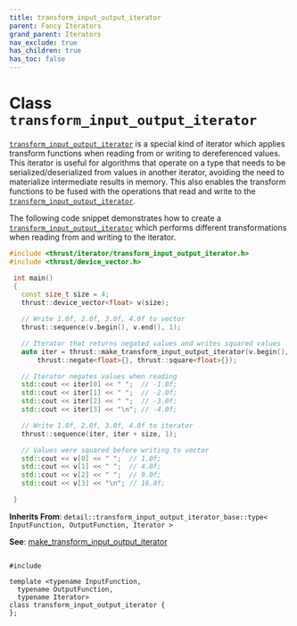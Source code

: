 ```yaml
---
title: transform_input_output_iterator
parent: Fancy Iterators
grand_parent: Iterators
nav_exclude: true
has_children: true
has_toc: false
---
```


# Class `transform_input_output_iterator`

<code><a href="/api/classes/classtransform__input__output__iterator.html">transform&#95;input&#95;output&#95;iterator</a></code> is a special kind of iterator which applies transform functions when reading from or writing to dereferenced values. This iterator is useful for algorithms that operate on a type that needs to be serialized/deserialized from values in another iterator, avoiding the need to materialize intermediate results in memory. This also enables the transform functions to be fused with the operations that read and write to the <code><a href="/api/classes/classtransform__input__output__iterator.html">transform&#95;input&#95;output&#95;iterator</a></code>.

The following code snippet demonstrates how to create a <code><a href="/api/classes/classtransform__input__output__iterator.html">transform&#95;input&#95;output&#95;iterator</a></code> which performs different transformations when reading from and writing to the iterator.



```cpp
#include <thrust/iterator/transform_input_output_iterator.h>
#include <thrust/device_vector.h>

 int main()
 {
   const size_t size = 4;
   thrust::device_vector<float> v(size);

   // Write 1.0f, 2.0f, 3.0f, 4.0f to vector
   thrust::sequence(v.begin(), v.end(), 1);

   // Iterator that returns negated values and writes squared values
   auto iter = thrust::make_transform_input_output_iterator(v.begin(),
       thrust::negate<float>{}, thrust::square<float>{});

   // Iterator negates values when reading
   std::cout << iter[0] << " ";  // -1.0f;
   std::cout << iter[1] << " ";  // -2.0f;
   std::cout << iter[2] << " ";  // -3.0f;
   std::cout << iter[3] << "\n"; // -4.0f;

   // Write 1.0f, 2.0f, 3.0f, 4.0f to iterator
   thrust::sequence(iter, iter + size, 1);

   // Values were squared before writing to vector
   std::cout << v[0] << " ";  // 1.0f;
   std::cout << v[1] << " ";  // 4.0f;
   std::cout << v[2] << " ";  // 9.0f;
   std::cout << v[3] << "\n"; // 16.0f;

 }
```

**Inherits From**:
`detail::transform_input_output_iterator_base::type< InputFunction, OutputFunction, Iterator >`

**See**:
<a href="/api/groups/group__fancyiterator.html#function-make_transform_input_output_iterator">make_transform_input_output_iterator</a>

<code class="doxybook">
<span>#include <thrust/iterator/transform_input_output_iterator.h></span><br>
<span>template &lt;typename InputFunction,</span>
<span>&nbsp;&nbsp;typename OutputFunction,</span>
<span>&nbsp;&nbsp;typename Iterator&gt;</span>
<span>class transform&#95;input&#95;output&#95;iterator {</span>
<span>};</span>
</code>

